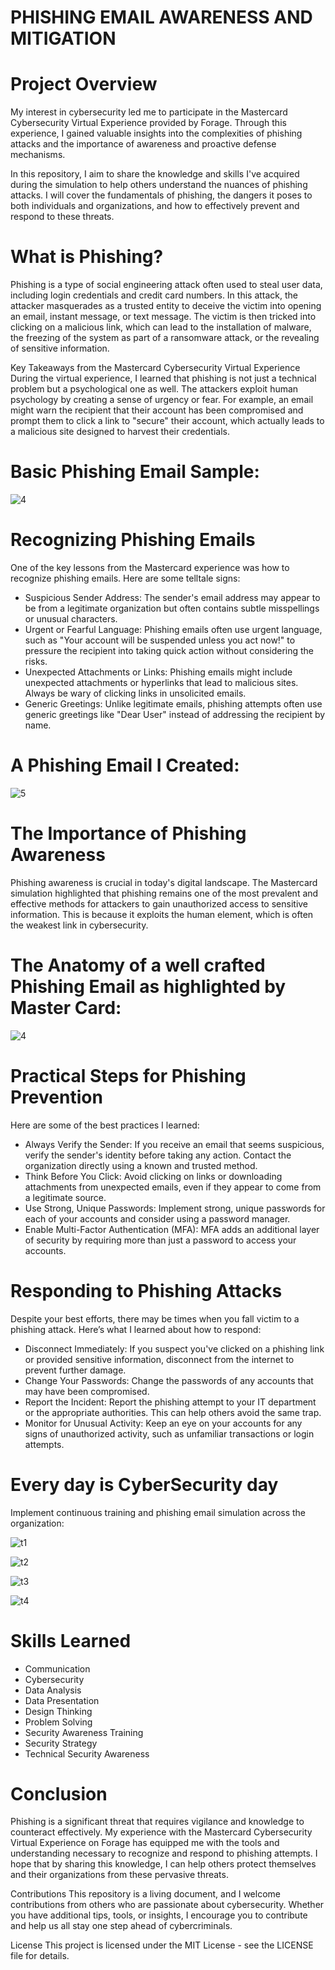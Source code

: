 # PHISHING EMAIL AWARENESS AND MITIGATION
# Project Overview
My interest in cybersecurity led me to participate in the Mastercard Cybersecurity Virtual Experience provided by Forage. Through this experience, I gained valuable insights into the complexities of phishing attacks and the importance of awareness and proactive defense mechanisms.

In this repository, I aim to share the knowledge and skills I've acquired during the simulation to help others understand the nuances of phishing attacks. I will cover the fundamentals of phishing, the dangers it poses to both individuals and organizations, and how to effectively prevent and respond to these threats.

# What is Phishing?
Phishing is a type of social engineering attack often used to steal user data, including login credentials and credit card numbers. In this attack, the attacker masquerades as a trusted entity to deceive the victim into opening an email, instant message, or text message. The victim is then tricked into clicking on a malicious link, which can lead to the installation of malware, the freezing of the system as part of a ransomware attack, or the revealing of sensitive information.

Key Takeaways from the Mastercard Cybersecurity Virtual Experience
During the virtual experience, I learned that phishing is not just a technical problem but a psychological one as well. The attackers exploit human psychology by creating a sense of urgency or fear. For example, an email might warn the recipient that their account has been compromised and prompt them to click a link to "secure" their account, which actually leads to a malicious site designed to harvest their credentials.

# Basic Phishing Email Sample:

![4](https://github.com/user-attachments/assets/9dc1afcb-dfac-458c-bcdb-68970b009688)

# Recognizing Phishing Emails
One of the key lessons from the Mastercard experience was how to recognize phishing emails. Here are some telltale signs:

- Suspicious Sender Address: The sender's email address may appear to be from a legitimate organization but often contains subtle misspellings or unusual characters.
- Urgent or Fearful Language: Phishing emails often use urgent language, such as "Your account will be suspended unless you act now!" to pressure the recipient into taking quick action without considering the risks.
- Unexpected Attachments or Links: Phishing emails might include unexpected attachments or hyperlinks that lead to malicious sites. Always be wary of clicking links in unsolicited emails.
- Generic Greetings: Unlike legitimate emails, phishing attempts often use generic greetings like "Dear User" instead of addressing the recipient by name.

# A Phishing Email I Created:

![5](https://github.com/user-attachments/assets/5b5431b7-7237-459f-b99b-04fcc60cc343)

# The Importance of Phishing Awareness
Phishing awareness is crucial in today's digital landscape. The Mastercard simulation highlighted that phishing remains one of the most prevalent and effective methods for attackers to gain unauthorized access to sensitive information. This is because it exploits the human element, which is often the weakest link in cybersecurity.

# The Anatomy of a well crafted Phishing Email as highlighted by Master Card:

![4](https://github.com/user-attachments/assets/51e733df-683c-428b-a940-e28cfa9a8980)

# Practical Steps for Phishing Prevention
Here are some of the best practices I learned:

- Always Verify the Sender: If you receive an email that seems suspicious, verify the sender's identity before taking any action. Contact the organization directly using a known and trusted method.
- Think Before You Click: Avoid clicking on links or downloading attachments from unexpected emails, even if they appear to come from a legitimate source.
- Use Strong, Unique Passwords: Implement strong, unique passwords for each of your accounts and consider using a password manager.
- Enable Multi-Factor Authentication (MFA): MFA adds an additional layer of security by requiring more than just a password to access your accounts.

# Responding to Phishing Attacks
Despite your best efforts, there may be times when you fall victim to a phishing attack. Here’s what I learned about how to respond:

- Disconnect Immediately: If you suspect you've clicked on a phishing link or provided sensitive information, disconnect from the internet to prevent further damage.
- Change Your Passwords: Change the passwords of any accounts that may have been compromised.
- Report the Incident: Report the phishing attempt to your IT department or the appropriate authorities. This can help others avoid the same trap.
- Monitor for Unusual Activity: Keep an eye on your accounts for any signs of unauthorized activity, such as unfamiliar transactions or login attempts.

# Every day is CyberSecurity day
Implement continuous training and phishing email simulation across the organization:

![t1](https://github.com/user-attachments/assets/d6a9edc9-d0a2-418d-a1ad-07206fc8299d)

![t2](https://github.com/user-attachments/assets/9b4aee50-7c56-4de1-9aba-6bcd27d5aa84)

![t3](https://github.com/user-attachments/assets/05bc8aea-fe3a-4229-a76c-74482e6996ea)

![t4](https://github.com/user-attachments/assets/3fd1ddcb-4eaa-44ff-98f3-07478cc7855c)

# Skills Learned
- Communication
- Cybersecurity
- Data Analysis
- Data Presentation
- Design Thinking
- Problem Solving
- Security Awareness Training
- Security Strategy
- Technical Security Awareness

# Conclusion
Phishing is a significant threat that requires vigilance and knowledge to counteract effectively. My experience with the Mastercard Cybersecurity Virtual Experience on Forage has equipped me with the tools and understanding necessary to recognize and respond to phishing attempts. I hope that by sharing this knowledge, I can help others protect themselves and their organizations from these pervasive threats.

Contributions
This repository is a living document, and I welcome contributions from others who are passionate about cybersecurity. Whether you have additional tips, tools, or insights, I encourage you to contribute and help us all stay one step ahead of cybercriminals.

License
This project is licensed under the MIT License - see the LICENSE file for details.
